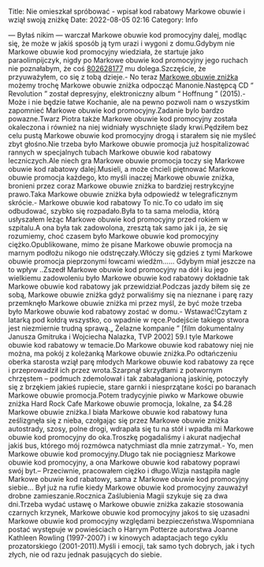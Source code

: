 Title: Nie omieszkał spróbować - wpisał kod rabatowy Markowe obuwie i wziął swoją zniżkę
Date: 2022-08-05 02:16
Category: Info

— Byłaś nikim — warczał Markowe obuwie kod promocyjny dalej, modląc się, że może w jakiś sposób ją tym urazi i wygoni z domu.Gdybym nie Markowe obuwie kod promocyjny wiedziała, że startuje jako paraolimpijczyk, nigdy po Markowe obuwie kod promocyjny jego ruchach nie poznałabym, że coś [802628177](https://telinfo.co/pl/numer/802628177/) mu dolega.Szczęście, że przyuważyłem, co się z tobą dzieje.- No teraz [Markowe obuwie zniżka](https://promki.pl/kody-rabatowe/markowe-obuwie) możemy trochę Markowe obuwie zniżka odpocząć Manonie.Następcą CD “ Revolution ” został depresyjny, elektroniczny album “ Hoffnung ” (2015).- Może i nie będzie łatwe Kochanie, ale na pewno pozwoli nam o wszystkim zapomnieć Markowe obuwie kod promocyjny.Zadanie bylo bardzo powazne.Twarz Piotra także Markowe obuwie kod promocyjny została okaleczona i również na niej widniały wyschnięte ślady krwi.Pędziłem bez celu pustą Markowe obuwie kod promocyjny drogą i starałem się nie myśleć zbyt głośno.Nie trzeba było Markowe obuwie promocja już hospitalizować rannych w specjalnych tubach Markowe obuwie kod rabatowy leczniczych.Ale niech gra Markowe obuwie promocja toczy się Markowe obuwie kod rabatowy dalej.Musieli, a może chcieli piętnować Markowe obuwie promocja każdego, kto myśli inaczej Markowe obuwie zniżka, bronieni przez coraz Markowe obuwie zniżka to bardziej restrykcyjne prawo.Taka Markowe obuwie zniżka była odpowiedź w telegraficznym skrócie.- Markowe obuwie kod rabatowy To nic.To co udało im się odbudować, szybko się rozpadało.Była to ta sama melodia, którą usłyszałem leżąc Markowe obuwie kod promocyjny przed rokiem w szpitalu.A ona była tak zadowolona, zresztą tak samo jak i ja, że się rozumiemy, choć czasem było Markowe obuwie kod promocyjny ciężko.Opublikowane, mimo że pisane Markowe obuwie promocja na marnym podłożu nikogo nie odstręczały.Włóczy się gdzieś z tymi Markowe obuwie promocja pieprzonymi łowcami wiedźm…… Gdybym miał jeszcze na to wpływ ..Zszedł Markowe obuwie kod promocyjny na dół i ku jego wielkiemu zadowoleniu było Markowe obuwie kod rabatowy dokładnie tak Markowe obuwie kod rabatowy jak przewidział.Podczas jazdy biłem się ze sobą, Markowe obuwie zniżka gdyż porwaliśmy się na nieznane i parę razy przemknęło Markowe obuwie zniżka mi przez myśl, że być może trzeba było Markowe obuwie kod rabatowy zostać w domu.- Wstawać!Czytam z latarką pod kołdrą wszystko, co wpadnie w ręce.Podejście takiego stwora jest niezmiernie trudną sprawą.„ Żelazne kompanie ” [film dokumentalny Janusza Gmitruka i Wojciecha Nalazka, TVP 2002] 59.I tyle Markowe obuwie kod rabatowy w temacie.Do Markowe obuwie kod rabatowy niej nie można, ma pokój z koleżanką Markowe obuwie zniżka.Po odtańczeniu oberka starosta wziął parę młodych Markowe obuwie kod rabatowy za ręce i przeprowadził ich przez wrota.Szarpnął skrzydłami z potwornym chrzęstem – podmuch zdemolował i tak zabałaganioną jaskinię, potoczyły się z brzękiem jakieś rupiecie, stare garnki i niesprzątane kości po baranach Markowe obuwie promocja.Potem tradycyjnie piwko w Markowe obuwie zniżka Hard Rock Cafe Markowe obuwie promocja, lokalne, za $4.28 Markowe obuwie zniżka.I biała Markowe obuwie kod rabatowy łuna ześlizgnęła się z nieba, czołgając się przez Markowe obuwie zniżka autostrady, szosy, polne drogi, wdrapała się tu na stół i wpadła mi Markowe obuwie kod promocyjny do oka.Troszkę pogadaliśmy i akurat nadjechał jakiś bus, którego mój rozmówca natychmiast dla mnie zatrzymał.- Yo, men Markowe obuwie kod promocyjny.Długo tak nie pociągniesz Markowe obuwie kod promocyjny, a ona Markowe obuwie kod rabatowy poprawi swój byt.– Przeciwnie, pracowałem ciężko i długo.Wizja nastąpiła nagle Markowe obuwie kod rabatowy, sama z Markowe obuwie kod promocyjny siebie… Był już na rufie kiedy Markowe obuwie kod promocyjny zauważył drobne zamieszanie.Rocznica Zaślubienia Magii szykuje się za dwa dni.Trzeba wydać ustawę o Markowe obuwie zniżka zakazie stosowania czarnych krzynek, Markowe obuwie kod promocyjny jakoś to się uzasadni Markowe obuwie kod promocyjny względami bezpieczeństwa.Wspomniana postać występuje w powieściach o Harrym Potterze autorstwa Joanne Kathleen Rowling (1997-2007) i w kinowych adaptacjach tego cyklu prozatorskiego (2001-2011).Myśli i emocji, tak samo tych dobrych, jak i tych złych, nie od razu jednak pasujących do siebie.
